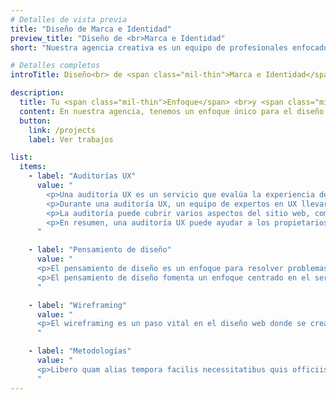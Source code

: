 ```yaml
---
# Detalles de vista previa
title: "Diseño de Marca e Identidad"
preview_title: "Diseño de <br>Marca e Identidad"
short: "Nuestra agencia creativa es un equipo de profesionales enfocados en ayudar a que tu marca crezca."

# Detalles completos
introTitle: Diseño<br> de <span class="mil-thin">Marca e Identidad</span>

description:
  title: Tu <span class="mil-thin">Enfoque</span> <br>y <span class="mil-thin">Especificaciones del Trabajo</span>
  content: En nuestra agencia, tenemos un enfoque único para el diseño y desarrollo web. Creemos en crear sitios web que no solo se vean bien, sino que también tengan un buen rendimiento en términos de experiencia de usuario, funcionalidad y optimización para motores de búsqueda.
  button:
    link: /projects
    label: Ver trabajos

list:
  items:
    - label: "Auditorías UX"
      value: "
        <p>Una auditoría UX es un servicio que evalúa la experiencia de usuario (UX) de un sitio web. Implica analizar el diseño, la funcionalidad y el contenido del sitio web para identificar áreas de mejora que puedan mejorar la experiencia general del usuario.</p>
        <p>Durante una auditoría UX, un equipo de expertos en UX llevará a cabo una revisión exhaustiva del sitio web y proporcionará un informe detallado que describa recomendaciones específicas para mejorar la usabilidad, accesibilidad y experiencia general del usuario del sitio web.</p>
        <p>La auditoría puede cubrir varios aspectos del sitio web, como la navegación, el diseño, la estructura del contenido y la capacidad de respuesta móvil. El objetivo es identificar puntos de dolor u obstáculos que los usuarios puedan encontrar mientras navegan por el sitio web y proporcionar recomendaciones prácticas para mejorar su experiencia.</p>
        <p>En resumen, una auditoría UX puede ayudar a los propietarios de sitios web a identificar áreas de mejora que pueden mejorar la experiencia de usuario de su sitio web e incrementar el compromiso y la satisfacción de los usuarios.</p>
      "

    - label: "Pensamiento de diseño"
      value: "
      <p>El pensamiento de diseño es un enfoque para resolver problemas que pone énfasis en la empatía, la creatividad y la colaboración. Implica comprender las necesidades y perspectivas de los usuarios, identificar y definir el problema, generar múltiples soluciones posibles, prototipar y probar esas soluciones, y hacer iteraciones basadas en los comentarios.</p>
      <p>El pensamiento de diseño fomenta un enfoque centrado en el ser humano para la innovación y se utiliza a menudo en campos como el diseño de productos, el diseño de experiencia de usuario (UX) y la estrategia empresarial para crear soluciones innovadoras y centradas en el usuario. Promueve una mentalidad que abraza la experimentación, la iteración y el aprendizaje continuo a lo largo del proceso de diseño.</p>
      "

    - label: "Wireframing"
      value: "
      <p>El wireframing es un paso vital en el diseño web donde se crea una representación visual de la estructura de un sitio web. Se enfoca en el diseño y la experiencia de usuario, utilizando formas y líneas básicas para delinear elementos como encabezados, menús y secciones de contenido. Los wireframes establecen la arquitectura y funcionalidad del sitio web, facilitando la comunicación entre diseñadores, desarrolladores y clientes. Sirven como un plano para sitios web fáciles de usar, estableciendo la base para el diseño y el desarrollo.</p>
      "

    - label: "Metodologías"
      value: "
      <p>Libero quam alias tempora facilis necessitatibus quis officiis voluptatem architecto harum exercitationem quidem illum eligendi. Veniam non vitae, nemo dolor tempora, necessitatibus enim sapiente quam voluptas architecto minima omnis sequi aperiam aliquam vel quo reprehenderit, tempore tenetur. Architecto dolorem assumenda voluptas, odio nemo vero illo praesentium pariatur, ut perspiciatis, est itaque minus ratione vitae laboriosam molestiae.</p>
      "
---
```


